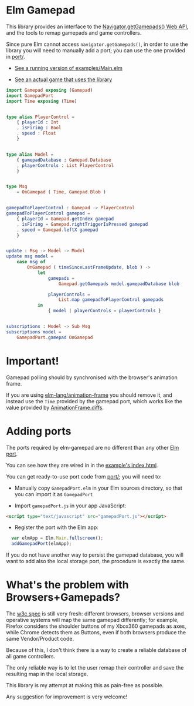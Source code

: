 Elm Gamepad
===========

This library provides an interface to the [Navigator.getGamepads() Web API](https://developer.mozilla.org/en-US/docs/Web/API/Navigator/getGamepads),
and the tools to remap gamepads and game controllers.

Since pure Elm cannot access `navigator.getGamepads()`, in order to use the
library you will need to manually add a port; you can use the one provided in
[port/](https://github.com/xarvh/elm-gamepad/tree/master/port).

* [See a running version of examples/Main.elm](https://xarvh.github.io/elm-gamepad/examples/)

* [See an actual game that uses the library](https://xarvh.github.io/elm-haifisch/)


```elm
import Gamepad exposing (Gamepad)
import GamepadPort
import Time exposing (Time)


type alias PlayerControl =
    { playerId : Int
    , isFiring : Bool
    , speed : Float
    }


type alias Model =
    { gamepadDatabase : Gamepad.Database
    , playerControls : List PlayerControl
    }


type Msg
    = OnGamepad ( Time, Gamepad.Blob )


gamepadToPlayerControl : Gamepad -> PlayerControl
gamepadToPlayerControl gamepad =
    { playerId = Gamepad.getIndex gamepad
    , isFiring = Gamepad.rightTriggerIsPressed gamepad
    , speed = Gamepad.leftX gamepad
    }


update : Msg -> Model -> Model
update msg model =
    case msg of
        OnGamepad ( timeSinceLastFrameUpdate, blob ) ->
            let
                gamepads =
                    Gamepad.getGamepads model.gamepadDatabase blob

                playerControls =
                    List.map gamepadToPlayerControl gamepads
            in
                { model | playerControls = playerControls }


subscriptions : Model -> Sub Msg
subscriptions model =
    GamepadPort.gamepad OnGamepad

```



Important!
==========

Gamepad polling should by synchronised with the browser's animation frame.

If you are using [elm-lang/animation-frame](http://package.elm-lang.org/packages/elm-lang/animation-frame/latest)
you should remove it, and instead use the `Time` provided by the gamepad port,
which works like the value provided by [AnimationFrame.diffs](http://package.elm-lang.org/packages/elm-lang/animation-frame/latest/AnimationFrame#diffs).



Adding ports
============

The ports required by elm-gamepad are no different than any other [Elm port](https://guide.elm-lang.org/interop/javascript.html).

You can see how they are wired in in the [example's index.html](https://github.com/xarvh/elm-gamepad/blob/master/examples/index.html).

You can get ready-to-use port code from [port/](https://github.com/xarvh/elm-gamepad/tree/master/port); you will need to:

* Manually copy `GamepadPort.elm` in your Elm sources directory, so that you can import it as `GamepadPort`

* Import `gamepadPort.js` in your app JavaScript:
```html
<script type="text/javascript" src="gamepadPort.js"></script>
```

* Register the port with the Elm app:
```javascript
  var elmApp = Elm.Main.fullscreen();
  addGamepadPort(elmApp);
```

If you do not have another way to persist the gamepad database, you will want
to add also the local storage port, the procedure is exactly the same.



What's the problem with Browsers+Gamepads?
==========================================

The [w3c spec](https://www.w3.org/TR/gamepad/) is still very fresh: different
browsers, browser versions and operative systems will map the same gamepad
differently; for example, Firefox considers the shoulder buttons of my Xbox360
gamepads as axes, while Chrome detects them as Buttons, even if both browsers
produce the same Vendor/Product code.

Because of this, I don't think there is a way to create a reliable database of
all game controllers.

The only reliable way is to let the user remap their controller and save the
resulting map in the local storage.

This library is my attempt at making this as pain-free as possible.

Any suggestion for improvement is very welcome!
